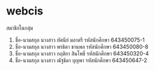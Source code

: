 # webcis
สมาชิกในกลุ่ม
1.	ชื่อ-นามสกุล  นางสาว ทัศนีย์ มลาตรี     รหัสนักศึกษา 643450075-1
2.	ชื่อ-นามสกุล  นางสาว พรธิตา ขานพล    รหัสนักศึกษา 643450080-8
3.	ชื่อ-นามสกุล  นางสาว กฤติยา สินโพธิ์    รหัสนักศึกษา 643450320-4
4.	ชื่อ-นามสกุล  นางสาว ณัฐธิดา บุญพา    รหัสนักศึกษา 643450647-2
